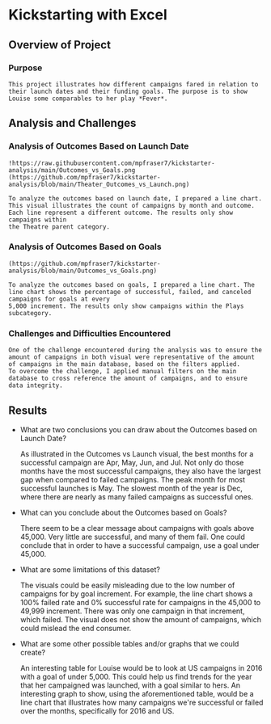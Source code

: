 # Kickstarting with Excel

## Overview of Project

### Purpose

	This project illustrates how different campaigns fared in relation to their launch dates and their funding goals. The purpose is to show Louise some comparables to her play *Fever*.

## Analysis and Challenges

### Analysis of Outcomes Based on Launch Date
	
	!https://raw.githubusercontent.com/mpfraser7/kickstarter-analysis/main/Outcomes_vs_Goals.png
	(https://github.com/mpfraser7/kickstarter-analysis/blob/main/Theater_Outcomes_vs_Launch.png) 

	To analyze the outcomes based on launch date, I prepared a line chart. This visual illustrates the count of campaigns by month and outcome. Each line represent a different outcome. The results only show campaigns within
	the Theatre parent category.

### Analysis of Outcomes Based on Goals

	(https://github.com/mpfraser7/kickstarter-analysis/blob/main/Outcomes_vs_Goals.png)

	To analyze the outcomes based on goals, I prepared a line chart. The line chart shows the percentage of successful, failed, and canceled campaigns for goals at every
	5,000 increment. The results only show campaigns within the Plays subcategory.

### Challenges and Difficulties Encountered

	One of the challenge encountered during the analysis was to ensure the amount of campaigns in both visual were representative of the amount of campaigns in the main database, based on the filters applied.
	To overcome the challenge, I applied manual filters on the main database to cross reference the amount of campaigns, and to ensure data integrity.

## Results

- What are two conclusions you can draw about the Outcomes based on Launch Date?

	As illustrated in the Outcomes vs Launch visual, the best months for a successful campaign are Apr, May, Jun, and Jul. Not only do those months have the most successful campaigns, they also have the 
	largest gap when compared to failed campaigns. The peak month for most successful launches is May. The slowest month of the year is Dec, where there are nearly as many failed campaigns as successful ones.

- What can you conclude about the Outcomes based on Goals?
	
	There seem to be a clear message about campaigns with goals above 45,000. Very little are successful, and many of them fail. One could conclude that in order to have a successful campaign, use a goal under 45,000.

- What are some limitations of this dataset?

	The visuals could be easily misleading due to the low number of campaigns for by goal increment. For example, the line chart shows a 100% failed rate and 0% successful rate for campaigns in the 45,000 to 49,999 increment.
	There was only one campaign in that increment, which failed. The visual does not show the amount of campaigns, which could mislead the end consumer.

- What are some other possible tables and/or graphs that we could create?

	An interesting table for Louise would be to look at US campaigns in 2016 with a goal of under 5,000. This could help us find trends for the year that her campaigned was launched, with a goal similar to hers.
	An interesting graph to show, using the aforementioned table, would be a line chart that illustrates how many campaigns we're successful or failed over the months, specifically for 2016 and US.
